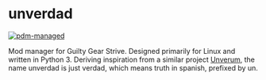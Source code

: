 # unverdad

[![pdm-managed](https://img.shields.io/badge/pdm-managed-blueviolet)](https://pdm-project.org)

Mod manager for Guilty Gear Strive.
Designed primarily for Linux and written in Python 3.
Deriving inspiration from a similar project [Unverum](https://github.com/TekkaGB/Unverum),
the name unverdad is just verdad, which means truth in spanish, prefixed by un.

